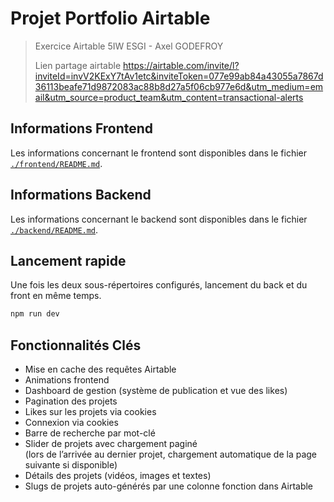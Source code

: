 # Projet Portfolio Airtable

> Exercice Airtable 5IW ESGI - Axel GODEFROY
>
> Lien partage airtable https://airtable.com/invite/l?inviteId=invV2KExY7tAv1etc&inviteToken=077e99ab84a43055a7867d36113beafe71d9872083ac88b8d27a5f06cb977e6d&utm_medium=email&utm_source=product_team&utm_content=transactional-alerts

## Informations Frontend

Les informations concernant le frontend sont disponibles dans le fichier [`./frontend/README.md`](./frontend/README.md).

## Informations Backend

Les informations concernant le backend sont disponibles dans le fichier [`./backend/README.md`](./backend/README.md).

## Lancement rapide

Une fois les deux sous-répertoires configurés,
lancement du back et du front en même temps.
```bash
npm run dev
```

## Fonctionnalités Clés

- Mise en cache des requêtes Airtable
- Animations frontend
- Dashboard de gestion (système de publication et vue des likes)
- Pagination des projets
- Likes sur les projets via cookies
- Connexion via cookies
- Barre de recherche par mot-clé
- Slider de projets avec chargement paginé  
  (lors de l’arrivée au dernier projet, chargement automatique de la page suivante si disponible)
- Détails des projets (vidéos, images et textes)
- Slugs de projets auto-générés par une colonne fonction dans Airtable
